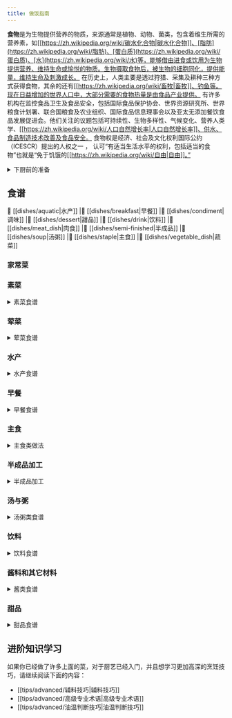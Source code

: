 ```yaml
---
title: 做饭指南
---
```

**食物**是为生物提供营养的物质，来源通常是植物、动物、菌类，包含着维生所需的营养素，如[[https://zh.wikipedia.org/wiki/碳水化合物|碳水化合物]]、[脂肪](https://zh.wikipedia.org/wiki/脂肪)、[蛋白质](https://zh.wikipedia.org/wiki/蛋白质)、[水](https://zh.wikipedia.org/wiki/水)等，能够借由进食或饮用为生物提供营养、维持生命或愉悦的物质。生物摄取食物后，被生物的细胞同化，提供能量，维持生命及刺激成长。
在历史上，人类主要是透过狩猎、采集及耕种三种方式获得食物，其余的还有[[https://zh.wikipedia.org/wiki/畜牧|畜牧]]、钓鱼等。现在日益增加的世界人口中，大部分需要的食物热量是由食品产业提供。
有许多机构在监控食品卫生及食品安全，包括国际食品保护协会、世界资源研究所、世界粮食计划署、联合国粮食及农业组织、国际食品信息理事会以及亚太无添加餐饮食品发展促进会。他们关注的议题包括可持续性、生物多样性、气候变化、营养人类学、[[https://zh.wikipedia.org/wiki/人口自然增长率|人口自然增长率]]、供水、食品制造技术改善及食品安全。
食物权是经济、社会及文化权利国际公约（ICESCR）提出的人权之一  ， 认可“有适当生活水平的权利，包括适当的食物”也就是“免于饥饿的[[https://zh.wikipedia.org/wiki/自由|自由]]。”

<details>
<summary>下厨前的准备</summary>

- [[tips/厨房准备|厨房准备]]
- [[tips/如何选择现在吃什么|如何选择现在吃什么]]
- [[tips/learn/高压力锅|高压力锅]]
- [[tips/learn/去腥|去腥]]
- [[tips/learn/食品安全|食品安全]]
- [[tips/learn/微波炉|微波炉]]
- [[tips/learn/学习焯水|学习焯水]]
- [[tips/learn/学习炒与煎|学习炒与煎]]
- [[tips/learn/学习凉拌|学习凉拌]]
- [[tips/learn/学习腌|学习腌]]
- [[tips/learn/学习蒸|学习蒸]]
- [[tips/learn/学习煮|学习煮]]

</details>

## 食谱

 🍤 [[dishes/aquatic|水产]]
|🍜 [[dishes/breakfast|早餐]]
|🍛 [[dishes/condiment|调味]]
|🧀 [[dishes/dessert|甜品]]
|🥤 [[dishes/drink|饮料]]
|🥩 [[dishes/meat_dish|肉食]]
|🍖 [[dishes/semi-finished|半成品]]
|🥘 [[dishes/soup|汤粥]]
|🍚 [[dishes/staple|主食]]
|🥦 [[dishes/vegetable_dish|蔬菜]]

### 家常菜

### 素菜

<details>
<summary>素菜食谱</summary>

- [[dishes/vegetable_dish/拔丝土豆/拔丝土豆|拔丝土豆]]
- [[dishes/vegetable_dish/白灼菜心/白灼菜心|白灼菜心]]
- [[dishes/vegetable_dish/包菜炒鸡蛋粉丝/包菜炒鸡蛋粉丝|包菜炒鸡蛋粉丝]]
- [[dishes/vegetable_dish/菠菜炒鸡蛋/菠菜炒鸡蛋|菠菜炒鸡蛋]]
- [[dishes/vegetable_dish/炒滑蛋/炒滑蛋|炒滑蛋]]
- [[dishes/vegetable_dish/炒茄子|炒茄子]]
- [[dishes/vegetable_dish/炒青菜|炒青菜]]
- [[dishes/vegetable_dish/葱煎豆腐|葱煎豆腐]]
- [[dishes/vegetable_dish/脆皮豆腐|脆皮豆腐]]
- [[dishes/vegetable_dish/地三鲜|地三鲜]]
- [[dishes/vegetable_dish/干锅花菜/干锅花菜|干锅花菜]]
- [[dishes/vegetable_dish/蚝油三鲜菇/蚝油三鲜菇|蚝油三鲜菇]]
- [[dishes/vegetable_dish/蚝油生菜|蚝油生菜]]
- [[dishes/vegetable_dish/荷兰豆炒腊肠/荷兰豆炒腊肠|荷兰豆炒腊肠]]
- [[dishes/vegetable_dish/红烧冬瓜/红烧冬瓜|红烧冬瓜]]
- [[dishes/vegetable_dish/红烧茄子|红烧茄子]]
- [[dishes/vegetable_dish/虎皮青椒/虎皮青椒|虎皮青椒]]
- [[dishes/vegetable_dish/话梅煮毛豆/话梅煮毛豆|话梅煮毛豆]]
- [[dishes/vegetable_dish/鸡蛋羹/鸡蛋羹|鸡蛋羹]]
- [[dishes/vegetable_dish/鸡蛋羹/微波炉鸡蛋羹|微波炉鸡蛋羹]]
- [[dishes/vegetable_dish/鸡蛋火腿炒黄瓜|鸡蛋火腿炒黄瓜]]
- [[dishes/vegetable_dish/茄子炖土豆|茄子炖土豆]]
- [[dishes/vegetable_dish/茭白炒肉/茭白炒肉|茭白炒肉]]
- [[dishes/vegetable_dish/椒盐玉米/椒盐玉米|椒盐玉米]]
- [[dishes/vegetable_dish/金针菇日本豆腐煲|金针菇日本豆腐煲]]
- [[dishes/vegetable_dish/烤茄子/烤茄子|烤茄子]]
- [[dishes/vegetable_dish/榄菜肉末四季豆/榄菜肉末四季豆|榄菜肉末四季豆]]
- [[dishes/vegetable_dish/雷椒皮蛋|雷椒皮蛋]]
- [[dishes/vegetable_dish/凉拌黄瓜|凉拌黄瓜]]
- [[dishes/vegetable_dish/凉拌木耳/凉拌木耳|凉拌木耳]]
- [[dishes/vegetable_dish/凉拌莴笋/凉拌莴笋|凉拌莴笋]]
- [[dishes/vegetable_dish/凉拌油麦菜|凉拌油麦菜]]
- [[dishes/vegetable_dish/麻婆豆腐/麻婆豆腐|麻婆豆腐]]
- [[dishes/vegetable_dish/蒲烧茄子|蒲烧茄子]]
- [[dishes/vegetable_dish/芹菜拌茶树菇/芹菜拌茶树菇|芹菜拌茶树菇]]
- [[dishes/vegetable_dish/陕北熬豆角|陕北熬豆角]]
- [[dishes/vegetable_dish/上汤娃娃菜/上汤娃娃菜|上汤娃娃菜]]
- [[dishes/vegetable_dish/手撕包菜/手撕包菜|手撕包菜]]
- [[dishes/vegetable_dish/水油焖蔬菜|水油焖蔬菜]]
- [[dishes/vegetable_dish/素炒豆角|素炒豆角]]
- [[dishes/vegetable_dish/酸辣土豆丝|酸辣土豆丝]]
- [[dishes/vegetable_dish/糖拌西红柿/糖拌西红柿|糖拌西红柿]]
- [[dishes/vegetable_dish/莴笋叶煎饼/莴笋叶煎饼|莴笋叶煎饼]]
- [[dishes/vegetable_dish/西红柿炒鸡蛋|西红柿炒鸡蛋]]
- [[dishes/vegetable_dish/西红柿豆腐汤羹/西红柿豆腐汤羹|西红柿豆腐汤羹]]
- [[dishes/vegetable_dish/西葫芦炒鸡蛋/西葫芦炒鸡蛋|西葫芦炒鸡蛋]]
- [[dishes/vegetable_dish/洋葱炒鸡蛋/洋葱炒鸡蛋|洋葱炒鸡蛋]]

</details>

### 荤菜

<details>
<summary>荤菜食谱</summary>

- [[dishes/meat_dish/白菜猪肉炖粉条|白菜猪肉炖粉条]]
- [[dishes/meat_dish/冬瓜酿肉/冬瓜酿肉|冬瓜酿肉]] ^486409
- [[dishes/meat_dish/番茄红酱|番茄红酱]]
- [[dishes/meat_dish/干煸仔鸡/干煸仔鸡|干煸仔鸡]]
- [[dishes/meat_dish/宫保鸡丁/宫保鸡丁|宫保鸡丁]]
- [[dishes/meat_dish/咕噜肉|咕噜肉]]
- [[dishes/meat_dish/黑椒牛柳/黑椒牛柳|黑椒牛柳]]
- [[dishes/meat_dish/简易红烧肉/简易红烧肉|简易红烧肉]]
- [[dishes/meat_dish/南派红烧肉|南派红烧肉]]
- [[dishes/meat_dish/红烧猪蹄/红烧猪蹄|红烧猪蹄]]
- [[dishes/meat_dish/湖南家常红烧肉/湖南家常红烧肉|湖南家常红烧肉]]
- [[dishes/meat_dish/黄瓜炒肉|黄瓜炒肉]]
- [[dishes/meat_dish/黄焖鸡|黄焖鸡]]
- [[dishes/meat_dish/徽派红烧肉/徽派红烧肉|徽派红烧肉]]
- [[dishes/meat_dish/回锅肉/回锅肉|回锅肉]]
- [[dishes/meat_dish/尖椒炒牛肉|尖椒炒牛肉]]
- [[dishes/meat_dish/姜炒鸡/姜炒鸡|姜炒鸡]]
- [[dishes/meat_dish/姜葱捞鸡/姜葱捞鸡|姜葱捞鸡]]
- [[dishes/meat_dish/酱牛肉/酱牛肉|酱牛肉]]
- [[dishes/meat_dish/酱排骨/酱排骨|酱排骨]]
- [[dishes/meat_dish/咖喱肥牛/咖喱肥牛|咖喱肥牛]]
- [[dishes/meat_dish/可乐鸡翅|可乐鸡翅]]
- [[dishes/meat_dish/口水鸡/口水鸡|口水鸡]]
- [[dishes/meat_dish/辣椒炒肉|辣椒炒肉]]
- [[dishes/meat_dish/老式锅包肉/老式锅包肉|老式锅包肉]]
- [[dishes/meat_dish/冷吃兔|冷吃兔]]
- [[dishes/meat_dish/荔枝肉/荔枝肉|荔枝肉]]
- [[dishes/meat_dish/凉拌鸡丝/凉拌鸡丝|凉拌鸡丝]]
- [[dishes/meat_dish/萝卜炖羊排|萝卜炖羊排]]
- [[dishes/meat_dish/麻辣香锅|麻辣香锅]]
- [[dishes/meat_dish/麻婆豆腐/麻婆豆腐|麻婆豆腐]]
- [[dishes/meat_dish/梅菜扣肉/梅菜扣肉|梅菜扣肉]]
- [[dishes/meat_dish/啤酒鸭/啤酒鸭|啤酒鸭]]
- [[dishes/meat_dish/青椒土豆炒肉/青椒土豆炒肉|青椒土豆炒肉]]
- [[dishes/meat_dish/杀猪菜|杀猪菜]]
- [[dishes/meat_dish/山西过油肉|山西过油肉]]
- [[dishes/meat_dish/瘦肉土豆片/瘦肉土豆片|瘦肉土豆片]]
- [[dishes/meat_dish/水煮牛肉/水煮牛肉|水煮牛肉]]
- [[dishes/meat_dish/水煮肉片|水煮肉片]]
- [[dishes/meat_dish/蒜苔炒肉末|蒜苔炒肉末]]
- [[dishes/meat_dish/台式卤肉饭/台式卤肉饭|台式卤肉饭]]
- [[dishes/meat_dish/糖醋里脊|糖醋里脊]]
- [[dishes/meat_dish/糖醋排骨/糖醋排骨|糖醋排骨]]
- [[dishes/meat_dish/土豆炖排骨/土豆炖排骨|土豆炖排骨]]
- [[dishes/meat_dish/无骨鸡爪/无骨鸡爪|无骨鸡爪]]
- [[dishes/meat_dish/西红柿牛腩/西红柿牛腩|西红柿牛腩]]
- [[dishes/meat_dish/西红柿土豆炖牛肉/西红柿土豆炖牛肉|西红柿土豆炖牛肉]]
- [[dishes/meat_dish/乡村啤酒鸭|乡村啤酒鸭]]
- [[dishes/meat_dish/香干芹菜炒肉/香干芹菜炒肉|香干芹菜炒肉]]
- [[dishes/meat_dish/香干肉丝|香干肉丝]]
- [[dishes/meat_dish/香菇滑鸡/香菇滑鸡|香菇滑鸡]]
- [[dishes/meat_dish/香煎五花肉/香煎五花肉|香煎五花肉]]
- [[dishes/meat_dish/小炒黄牛肉/小炒黄牛肉|小炒黄牛肉]]
- [[dishes/meat_dish/小炒鸡肝/小炒鸡肝|小炒鸡肝]]
- [[dishes/meat_dish/小炒肉|小炒肉]]
- [[dishes/meat_dish/新疆大盘鸡/新疆大盘鸡|新疆大盘鸡]]
- [[dishes/meat_dish/血浆鸭/血浆鸭|血浆鸭]]
- [[dishes/meat_dish/羊排焖面/羊排焖面|羊排焖面]]
- [[dishes/meat_dish/洋葱炒猪肉|洋葱炒猪肉]]
- [[dishes/meat_dish/鱼香茄子/鱼香茄子|鱼香茄子]]
- [[dishes/meat_dish/鱼香肉丝|鱼香肉丝]]
- [[dishes/meat_dish/猪皮冻/猪皮冻|猪皮冻]]
- [[dishes/meat_dish/猪肉烩酸菜|猪肉烩酸菜]]
- [[dishes/meat_dish/柱候牛腩/柱候牛腩|柱候牛腩]]
- [[dishes/meat_dish/孜然牛肉|孜然牛肉]]
- [[dishes/meat_dish/醉排骨/醉排骨|醉排骨]]

</details>

### 水产

<details>
<summary>水产食谱</summary>

- [[dishes/aquatic/白灼虾/白灼虾|白灼虾]]
- [[dishes/aquatic/鳊鱼炖豆腐/鳊鱼炖豆腐|鳊鱼炖豆腐]]
- [[dishes/aquatic/蛏抱蛋/蛏抱蛋|蛏抱蛋]]
- [[dishes/aquatic/葱烧海参/葱烧海参|葱烧海参]]
- [[dishes/aquatic/葱油桂鱼/葱油桂鱼|葱油桂鱼]]
- [[dishes/aquatic/干煎阿根廷红虾/干煎阿根廷红虾|干煎阿根廷红虾]]
- [[dishes/aquatic/红烧鲤鱼|红烧鲤鱼]]
- [[dishes/aquatic/红烧鱼|红烧鱼]]
- [[dishes/aquatic/红烧鱼头|红烧鱼头]]
- [[dishes/aquatic/黄油煎虾/黄油煎虾|黄油煎虾]]
- [[dishes/aquatic/混合烤鱼/混合烤鱼|烤鱼]]
- [[dishes/aquatic/咖喱炒蟹|咖喱炒蟹]]
- [[dishes/aquatic/鲤鱼炖白菜/鲤鱼炖白菜|鲤鱼炖白菜]]
- [[dishes/aquatic/清蒸鲈鱼/清蒸鲈鱼|清蒸鲈鱼]]
- [[dishes/aquatic/清蒸生蚝|清蒸生蚝]]
- [[dishes/aquatic/水煮鱼|水煮鱼]]
- [[dishes/aquatic/蒜蓉虾/蒜蓉虾|蒜蓉虾]]
- [[dishes/aquatic/糖醋鲤鱼/糖醋鲤鱼|糖醋鲤鱼]]
- [[dishes/aquatic/微波葱姜黑鳕鱼|微波葱姜黑鳕鱼]]
- [[dishes/aquatic/香煎翘嘴鱼/香煎翘嘴鱼|香煎翘嘴鱼]]
- [[dishes/aquatic/小龙虾/小龙虾|小龙虾]]
- [[dishes/aquatic/油焖大虾/油焖大虾|油焖大虾]]

</details>

### 早餐

<details>
<summary>早餐食谱</summary>

- [[dishes/breakfast/茶叶蛋|茶叶蛋]]
- [[dishes/breakfast/蛋煎糍粑|蛋煎糍粑]]
- [[dishes/breakfast/桂圆红枣粥|桂圆红枣粥]]
- [[dishes/breakfast/鸡蛋三明治|鸡蛋三明治]]
- [[dishes/breakfast/煎饺|煎饺]]
- [[dishes/breakfast/金枪鱼酱三明治|金枪鱼酱三明治]]
- [[dishes/breakfast/空气炸锅面包片|空气炸锅面包片]]
- [[dishes/breakfast/美式炒蛋|美式炒蛋]]
- [[dishes/breakfast/牛奶燕麦|牛奶燕麦]]
- [[dishes/breakfast/水煮玉米|水煮玉米]]
- [[dishes/breakfast/苏格兰蛋/苏格兰蛋|苏格兰蛋]]
- [[dishes/breakfast/太阳蛋|太阳蛋]]
- [[dishes/breakfast/溏心蛋|溏心蛋]]
- [[dishes/breakfast/吐司果酱|吐司果酱]]
- [[dishes/breakfast/微波炉蛋糕|微波炉蛋糕]]
- [[dishes/breakfast/燕麦鸡蛋饼|燕麦鸡蛋饼]]
- [[dishes/breakfast/蒸花卷|蒸花卷]]
- [[dishes/breakfast/蒸水蛋|蒸水蛋]]

</details>

### 主食

<details>
<summary>主食类做法</summary>

- [[dishes/staple/炒方便面|炒方便面]]
- [[dishes/staple/炒河粉|炒河粉]]
- [[dishes/staple/炒凉粉/炒凉粉|炒凉粉]]
- [[dishes/staple/炒馍|炒馍]]
- [[dishes/staple/炒年糕|炒年糕]]
- [[dishes/staple/炒意大利面/炒意大利面|炒意大利面]]
- [[dishes/staple/蛋炒饭|蛋炒饭]]
- [[dishes/staple/韩式拌饭/韩式拌饭|韩式拌饭]]
- [[dishes/staple/河南蒸面条/河南蒸面条|河南蒸面条]]
- [[dishes/staple/火腿饭团/火腿饭团|火腿饭团]]
- [[dishes/staple/基础牛奶面包/基础牛奶面包|基础牛奶面包]]
- [[dishes/staple/茄子肉煎饼/茄子肉煎饼|茄子肉煎饼]]
- [[dishes/staple/鲣鱼海苔玉米饭/鲣鱼海苔玉米饭|鲣鱼海苔玉米饭]]
- [[dishes/staple/酱拌荞麦面/酱拌荞麦面|酱拌荞麦面]]
- [[dishes/staple/空气炸锅照烧鸡饭/空气炸锅照烧鸡饭|空气炸锅照烧鸡饭]]
- [[dishes/staple/醪糟小汤圆|醪糟小汤圆]]
- [[dishes/staple/老干妈拌面|老干妈拌面]]
- [[dishes/staple/老友猪肉粉/老友猪肉粉|老友猪肉粉]]
- [[dishes/staple/烙饼/烙饼|烙饼]]
- [[dishes/staple/凉粉/凉粉|凉粉]]
- [[dishes/staple/麻辣减脂荞麦面|麻辣减脂荞麦面]]
- [[dishes/staple/麻油拌面|麻油拌面]]
- [[dishes/staple/米饭/电饭煲蒸米饭|电饭煲蒸米饭]]
- [[dishes/staple/米饭/煮锅蒸米饭|煮锅蒸米饭]]
- [[dishes/staple/披萨饼皮/披萨饼皮|披萨饼皮]]
- [[dishes/staple/热干面|热干面]]
- [[dishes/staple/日式咖喱饭/日式咖喱饭|日式咖喱饭]]
- [[dishes/staple/烧饼/烧饼|烧饼]]
- [[dishes/staple/手工水饺|手工水饺]]
- [[dishes/staple/酸辣蕨根粉|酸辣蕨根粉]]
- [[dishes/staple/汤面|汤面]]
- [[dishes/staple/微波炉腊肠煲仔饭/微波炉腊肠煲仔饭|微波炉腊肠煲仔饭]]
- [[dishes/staple/西红柿鸡蛋挂面/西红柿鸡蛋挂面|西红柿鸡蛋挂面]]
- [[dishes/staple/扬州炒饭/扬州炒饭|扬州炒饭]]
- [[dishes/staple/炸酱面|炸酱面]]
- [[dishes/staple/蒸卤面|蒸卤面]]
- [[dishes/staple/中式馅饼/中式馅饼|中式馅饼]]
- [[dishes/staple/煮泡面加蛋|煮泡面加蛋]]

</details>

### 半成品加工

<details>
<summary>半成品加工</summary>

- [[dishes/semi-finished/半成品意面|半成品意面]]
- [[dishes/semi-finished/空气炸锅鸡翅中/空气炸锅鸡翅中|空气炸锅鸡翅中]]
- [[dishes/semi-finished/空气炸锅羊排/空气炸锅羊排|空气炸锅羊排]]
- [[dishes/semi-finished/懒人蛋挞/懒人蛋挞|懒人蛋挞]]
- [[dishes/semi-finished/凉皮|凉皮]]
- [[dishes/semi-finished/牛油火锅底料|牛油火锅底料]]
- [[dishes/semi-finished/速冻馄饨|速冻馄饨]]
- [[dishes/semi-finished/速冻水饺|速冻水饺]]
- [[dishes/semi-finished/速冻汤圆/速冻汤圆|速冻汤圆]]
- [[dishes/semi-finished/炸薯条/炸薯条|炸薯条]]

</details>

### 汤与粥

<details>
<summary>汤粥类食谱</summary>

- [[dishes/soup/昂刺鱼豆腐汤/昂刺鱼豆腐汤|昂刺鱼豆腐汤]]
- [[dishes/soup/勾芡香菇汤/勾芡香菇汤|勾芡香菇汤]]
- [[dishes/soup/金针菇汤|金针菇汤]]
- [[dishes/soup/菌菇炖乳鸽/菌菇炖乳鸽|菌菇炖乳鸽]]
- [[dishes/soup/罗宋汤|罗宋汤]]
- [[dishes/soup/米粥|米粥]]
- [[dishes/soup/皮蛋瘦肉粥|皮蛋瘦肉粥]]
- [[dishes/soup/生汆丸子汤|生汆丸子汤]]
- [[dishes/soup/西红柿鸡蛋汤|西红柿鸡蛋汤]]
- [[dishes/soup/小米粥|小米粥]]
- [[dishes/soup/银耳莲子粥/银耳莲子粥|银耳莲子粥]]
- [[dishes/soup/玉米排骨汤/玉米排骨汤|玉米排骨汤]]
- [[dishes/soup/紫菜蛋花汤|紫菜蛋花汤]]

</details>


### 饮料

<details>
<summary>饮料食谱</summary>

- [[dishes/drink/耙耙柑茶/耙耙柑茶|耙耙柑茶]]
- [[dishes/drink/百香果橙子特调/百香果橙子特调|百香果橙子特调]]
- [[dishes/drink/冰粉/冰粉|冰粉]]
- [[dishes/drink/金菲士/金菲士|金菲士]]
- [[dishes/drink/金汤力/金汤力|金汤力]]
- [[dishes/drink/可乐桶|可乐桶]]
- [[dishes/drink/奶茶|奶茶]]
- [[dishes/drink/奇异果菠菜特调/奇异果菠菜特调|奇异果菠菜特调]]
- [[dishes/drink/酸梅汤/酸梅汤|酸梅汤]]
- [[dishes/drink/酸梅汤（半成品加工）|酸梅汤（半成品加工）]]
- [[dishes/drink/泰国手标红茶/泰国手标红茶|泰国手标红茶]]
- [[dishes/drink/杨枝甘露|杨枝甘露]]
- [[dishes/drink/长岛冰茶|长岛冰茶]]
- [[dishes/drink/B52轰炸机|B52轰炸机]]
- [[dishes/drink/Mojito莫吉托|Mojito莫吉托]]

</details>

### 酱料和其它材料

<details>
<summary>酱类食谱</summary>

- [[dishes/condiment/草莓酱/草莓酱|草莓酱]]
- [[dishes/condiment/蒜香酱油|蒜香酱油]]
- [[dishes/condiment/糖醋汁|糖醋汁]]
- [[dishes/condiment/糖色|糖色]]
- [[dishes/condiment/油泼辣子/油泼辣子|油泼辣子]]
- [[dishes/condiment/油酥|油酥]]
- [[dishes/condiment/炸串酱料|炸串酱料]]
- [[dishes/condiment/蔗糖糖浆/蔗糖糖浆|蔗糖糖浆]]

</details>


### 甜品

<details>
<summary>甜品食谱</summary>

- [[dishes/dessert/奥利奥冰淇淋/奥利奥冰淇淋|奥利奥冰淇淋]]
- [[dishes/dessert/草莓冰淇淋/草莓冰淇淋|草莓冰淇淋]]
- [[dishes/dessert/反沙芋头/反沙芋头|反沙芋头]]
- [[dishes/dessert/咖啡椰奶冻/咖啡椰奶冻|咖啡椰奶冻]]
- [[dishes/dessert/烤蛋挞/烤蛋挞|烤蛋挞]]
- [[dishes/dessert/魔芋蛋糕/魔芋蛋糕|魔芋蛋糕]]
- [[dishes/dessert/戚风蛋糕/戚风蛋糕|戚风蛋糕]]
- [[dishes/dessert/提拉米苏/提拉米苏|提拉米苏]]
- [[dishes/dessert/雪花酥/雪花酥|雪花酥]]
- [[dishes/dessert/芋泥雪媚娘/芋泥雪媚娘|芋泥雪媚娘]]

</details>


## 进阶知识学习

如果你已经做了许多上面的菜，对于厨艺已经入门，并且想学习更加高深的烹饪技巧，请继续阅读下面的内容：

- [[tips/advanced/辅料技巧|辅料技巧]]
- [[tips/advanced/高级专业术语|高级专业术语]]
- [[tips/advanced/油温判断技巧|油温判断技巧]]
